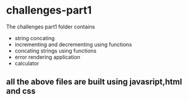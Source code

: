 # challenges-part1
The challenges part1 folder contains
- string concating
- incrementing and decrementing using functions
- concating strings using functions
- error rendering application
- calculator 

## all the above files are built using javasript,html and css

